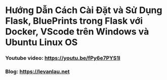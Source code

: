 # Hướng Dẫn Cách Cài Đặt và Sử Dụng Flask, BluePrints trong Flask với Docker, VScode trên Windows và Ubuntu Linux OS

### Youtube video: https://youtu.be/fPy6e7PYS1I
### Blog: https://levanlau.net
